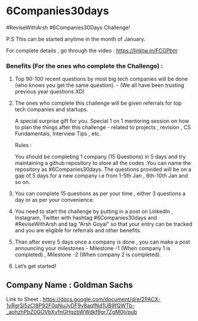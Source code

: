 # 6Companies30days

#ReviseWithArsh #6Companies30Days Challenge!

P.S This can be started anytime in the month of January.

For complete details , go through the video : https://linktw.in/FCGPbm

### Benefits (For the ones who complete the Challenge) :

1. Top 90-100 recent questions by most big tech companies will be done (who knows you get the same question). - (We all have been trusting previous year questions XD)
2. The ones who complete this challenge will be given referrals for top tech companies and startups.

   A special surprise gift for you.
   Special 1 on 1 mentoring session on how to plan the things after this challenge - related to projects , revision , CS Fundamentals, Interview Tips , etc.
   
   Rules :

    You should be completing 1 company (15 Questions) in 5 days and try maintaining a github repository to store all the codes .You can name the repository as #6Companies30days.
    The questions provided will be on a gap of 5 days for a new company i.e from 1-5th Jan , 6th-10th Jan and so on.

3. You can complete 15 questions as per your time , either 3 questions a day or as per your convenience.

4. You need to start the challenge by putting in a post on LinkedIn , Instagram, Twitter with hashtag #6Companies30days and #ReviseWithArsh and tag “Arsh Goyal” so that your entry can be tracked and you are eligible for referrals and other benefits.

5. Than after every 5 days once a company is done , you can make a post announcing your milestones - Milestone -1 (When company 1 is completed) , Milestone -2 (When company 2 is completed).

6. Let’s get started!

## Company Name : Goldman Sachs

Link to Sheet : https://docs.google.com/document/d/e/2PACX-1vRgrSl5zCl8P92F0qNuJyDF9v8aqfNd1UB9fQWTb-_aohzhPbZ0GOVbXvfnGHgzbWWdkf9gr7ZgM0lj/pub

